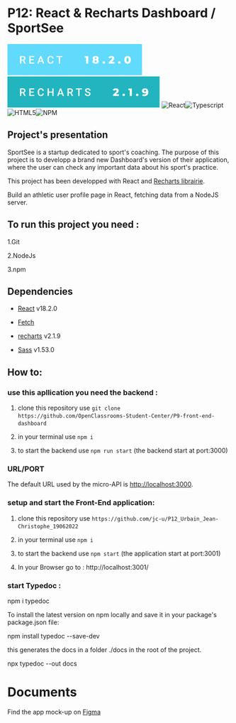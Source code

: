 # P12: React & Recharts Dashboard / SportSee



[![forthebadge](./react.svg)](https://create-react-app.dev/)
[![forthebadge](recharts.svg)](https://recharts.org/en-US/)
![React](https://img.shields.io/badge/react-%2320232a.svg?style=for-the-badge&logo=react&logoColor=%2361DAFB)![Typescript](https://img.shields.io/npm/types/typescript?style=for-the-badge">)![HTML5](https://img.shields.io/badge/html5-%23E34F26.svg?style=for-the-badge&logo=html5&logoColor=white)![NPM](https://img.shields.io/badge/NPM-%23000000.svg?style=for-the-badge&logo=npm&logoColor=white)

## Project's presentation

SportSee is a startup dedicated to sport's coaching. The purpose of this project is to developp a brand new Dashboard's version of their application, where the user can check any important data about his sport's practice.

This project has been developped with React and <a href="https://recharts.org/en-US/">Recharts librairie</a>.

Build an athletic user profile page in React, fetching data from a NodeJS server.

## To run this project you need : 

  1.Git

  2.NodeJs

  3.npm 

## Dependencies

- [React](https://reactjs.org/) v18.2.0

- [Fetch](https://developer.mozilla.org/en-US/docs/Web/API/Fetch_API)

- [recharts](https://recharts.org/en-US) v2.1.9

- [Sass](https://sass-lang.com/) v1.53.0

## How to:

###  use this apllication you need the backend :

  1. clone this repository use ``` git clone https://github.com/OpenClassrooms-Student-Center/P9-front-end-dashboard ```

  2. in your terminal use ``` npm i ```

  3. to start the backend use  ``` npm run start ``` (the backend start at port:3000)

  ### URL/PORT

The default URL used by the micro-API is <http://localhost:3000>.

###  setup and start the Front-End application:

  1. clone this repository use ``` https://github.com/jc-u/P12_Urbain_Jean-Christophe_19062022 ```

  2. in your terminal use  ``` npm i ```

  3. to start the backend use  ``` npm start ``` (the application start at port:3001)

  4. In your Browser go to : http://localhost:3001/

### start Typedoc :

npm i typedoc

To install the latest version on npm locally and save it in your package's package.json file:

npm install typedoc --save-dev

this generates the docs in a folder ./docs in the root of the project.

npx typedoc --out docs


  # Documents

Find the app mock-up on [Figma](https://www.figma.com/file/BMomGVZqLZb811mDMShpLu/UI-design-Sportify-FR?node-id=0%3A1)
